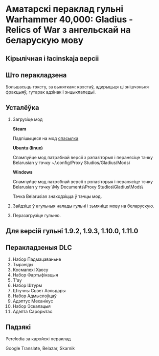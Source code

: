 # Аматарскі пераклад гульні Warhammer 40,000: Gladius - Relics of War з ангельскай на беларускую мову

## Кірылічная і łacinskaja версіі

## Што перакладзена

Большасьць тэксту, за выняткам: квэстаў, адкрыцьця ці знішчэньня фракцыяў, гутарак адзінак і энцыклапедыі.

## Усталёўка

1. Загрузіце мод

    **Steam**

    Падпішыцеся на мод [спасылка](https://steamcommunity.com/sharedfiles/filedetails/?id=2372249255&searchtext=Belarusian)

    **Ubuntu (linux)**

    Спампуйце мод патрэбнай версіі з рэпазіторыя і перанясіце тэчку Belarusian у тэчку ~/.config/Proxy Studios/Gladius/Mods/

    **Windows**

    Спампуйце мод патрэбнай версіі з рэпазіторыя і перанясіце тэчку Belarusian у тэчку \My Documents\Proxy Studios\Gladius\Mods\

    Тэчка Belarusian знаходзіцца ў тэчцы мод.

2. Зайдзіце ў агульныя налады гульні і зьмяніце мову на беларускую. 

3. Перазагрузіце гульню.

## Для версій гульні 1.9.2, 1.9.3, 1.10.0, 1.11.0

## Перакладзеныя DLC

1. Набор Падмацаваньне
2. Тыраніды
3. Космапехі Хаосу
4. Набор Фартыфікацыя
5. T'ау
6. Набор Штурм
7. Штучны Сьвет Аэльдары
8. Набор Адмыслоўцаў
9. Адэптус Механікус
10. Набор Эскалацыя
11. Адэпта Сарорытас

## Падзякі

Perelodia за карэйскі пераклад

Google Translate, Belazar, Skarnik

